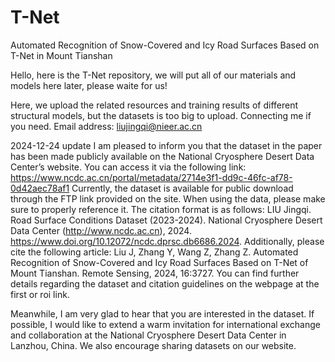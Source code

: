 # T-Net
Automated Recognition of Snow-Covered and Icy Road Surfaces Based on T-Net in Mount Tianshan

Hello, here is the T-Net repository, we will put all of our materials and models here later, please waite for us!

Here, we upload the related resources and training results of different structural models, but the datasets is too big to upload. Connecting me if you need. 
Email address: liujingqi@nieer.ac.cn

2024-12-24 update
I am pleased to inform you that the dataset in the paper has been made publicly available on the National Cryosphere Desert Data Center’s website. You can access it via the following link:
https://www.ncdc.ac.cn/portal/metadata/2714e3f1-dd9c-46fc-af78-0d42aec78af1
Currently, the dataset is available for public download through the FTP link provided on the site. When using the data, please make sure to properly reference it. The citation format is as follows:
LIU Jingqi. Road Surface Conditions Dataset (2023-2024). National Cryosphere Desert Data Center (http://www.ncdc.ac.cn), 2024. https://www.doi.org/10.12072/ncdc.dprsc.db6686.2024.
Additionally, please cite the following article:
Liu J, Zhang Y, Wang Z, Zhang Z. Automated Recognition of Snow-Covered and Icy Road Surfaces Based on T-Net of Mount Tianshan. Remote Sensing, 2024, 16:3727.
You can find further details regarding the dataset and citation guidelines on the webpage at the first or roi link.

Meanwhile, I am very glad to hear that you are interested in the dataset. If possible, I would like to extend a warm invitation for international exchange and collaboration at the National Cryosphere Desert Data Center in Lanzhou, China. We also encourage sharing datasets on our website.
